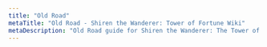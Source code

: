 ```yaml
---
title: "Old Road"
metaTitle: "Old Road - Shiren the Wanderer: Tower of Fortune Wiki"
metaDescription: "Old Road guide for Shiren the Wanderer: The Tower of Fortune and the Dice of Fate."
---
```

